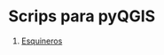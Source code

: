 # Scrips para pyQGIS

1. [Esquineros](https://github.com/RNanclares/pyqgis_scripts/blob/master/esquineros.py)
